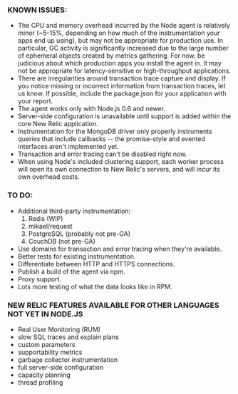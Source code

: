 ### KNOWN ISSUES:

* The CPU and memory overhead incurred by the Node agent is relatively
	minor (~5-15%, depending on how much of the instrumentation your
	apps end up using), but may not be appropriate for production use.
	In particular, GC activity is significantly increased due to the
	large number of ephemeral objects created by metrics gathering. For
	now, be judicious about which production apps you install the agent in.
	It may not be appropriate for latency-sensitive or high-throughput
	applications.
* There are irregularities around transaction trace capture and display.
	If you notice missing or incorrect information from transaction traces,
	let us know. If possible, include the package.json for your application
	with your report.
* The agent works only with Node.js 0.6 and newer.
* Server-side configuration is unavailable until support is added within
  the core New Relic application.
* Instrumentation for the MongoDB driver only properly instruments queries
	that include callbacks -- the promise-style and evented interfaces aren't
	implemented yet.
* Transaction and error tracing can't be disabled right now.
* When using Node's included clustering support, each worker process will
	open its own connection to New Relic's servers, and will incur its own
	overhead costs.

### TO DO:

* Additional third-party instrumentation:
    1. Redis (WIP)
    2. mikael/request
    3. PostgreSQL (probably not pre-GA)
    4. CouchDB (not pre-GA)
* Use domains for transaction and error tracing when they're available.
* Better tests for existing instrumentation.
* Differentiate between HTTP and HTTPS connections.
* Publish a build of the agent via npm.
* Proxy support.
* Lots more testing of what the data looks like in RPM.

### NEW RELIC FEATURES AVAILABLE FOR OTHER LANGUAGES NOT YET IN NODE.JS

* Real User Monitoring (RUM)
* slow SQL traces and explain plans
* custom parameters
* supportability metrics
* garbage collector instrumentation
* full server-side configuration
* capacity planning
* thread profiling
